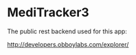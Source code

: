 # MediTracker3

The public rest backend used for this app:

http://developers.obboylabs.com/explorer/
